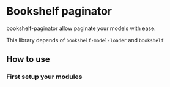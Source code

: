 # Bookshelf paginator

bookshelf-paginator allow paginate your models with ease.

This library depends of `bookshelf-model-loader` and `bookshelf`


## How to use

### First setup your modules